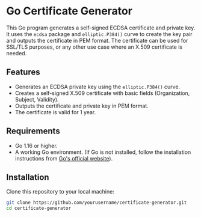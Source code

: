 # Go Certificate Generator

This Go program generates a self-signed ECDSA certificate and private key. It uses the `ecdsa` package and `elliptic.P384()` curve to create the key pair and outputs the certificate in PEM format. The certificate can be used for SSL/TLS purposes, or any other use case where an X.509 certificate is needed.

## Features
- Generates an ECDSA private key using the `elliptic.P384()` curve.
- Creates a self-signed X.509 certificate with basic fields (Organization, Subject, Validity).
- Outputs the certificate and private key in PEM format.
- The certificate is valid for 1 year.

## Requirements

- Go 1.16 or higher.
- A working Go environment. (If Go is not installed, follow the installation instructions from [Go's official website](https://golang.org/doc/install)).

## Installation

Clone this repository to your local machine:

```bash
git clone https://github.com/yourusername/certificate-generator.git
cd certificate-generator
